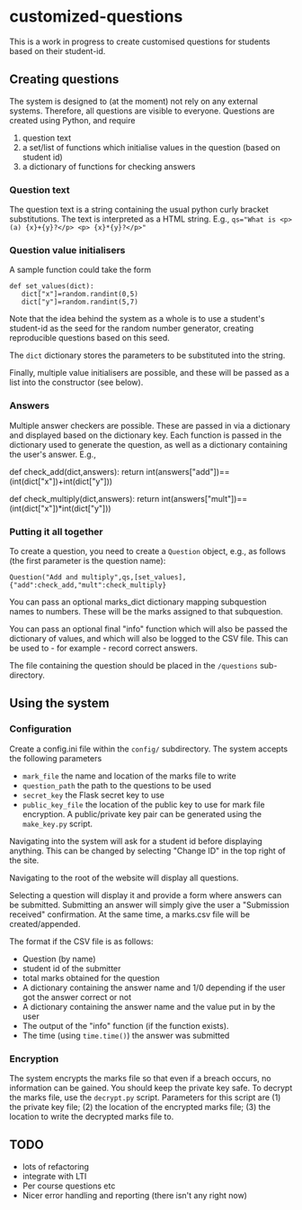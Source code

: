 # customized-questions

This is a work in progress to create customised questions for students based on their student-id.

## Creating questions

The system is designed to (at the moment) not rely on any external systems. Therefore, all questions are visible to everyone. Questions are created using Python, and require 
  1. question text
  2. a set/list of functions which initialise values in the question (based on student id)
  3. a dictionary of functions for checking answers

### Question text

The question text is a string containing the usual python curly bracket substitutions. The text is interpreted as a HTML string.  E.g., 
```qs="What is <p>(a) {x}+{y}?</p> <p> {x}*{y}?</p>"```

### Question value initialisers

A sample function could take the form

```
def set_values(dict):
   dict["x"]=random.randint(0,5)
   dict["y"]=random.randint(5,7)
```

Note that the idea behind the system as a whole is to use a student's student-id as the seed for the random number generator, creating reproducible questions based on this seed.

The `dict` dictionary stores the parameters to be substituted into the string.

Finally, multiple value initialisers are possible, and these will be passed as a list into the constructor (see below).

### Answers

Multiple answer checkers are possible. These are passed in via a dictionary and displayed based on the dictionary key. Each function is passed in the dictionary used to generate the question, as well as a dictionary containing the user's answer. E.g.,

def check_add(dict,answers):
  return int(answers["add"])==(int(dict["x"])+int(dict["y"]))

def check_multiply(dict,answers):
  return int(answers["mult"])==(int(dict["x"])*int(dict["y"]))

### Putting it all together

To create a question, you need to create a `Question` object, e.g., as follows (the first parameter is the question name):

```
Question("Add and multiply",qs,[set_values],{"add":check_add,"mult":check_multiply}
```

You can pass an optional marks_dict dictionary mapping subquestion names to numbers. These will be the marks assigned to that subquestion.

You can pass an optional final "info" function which will also be passed the dictionary of values, and which will also be logged to the CSV file. This can be used to - for example - record correct answers.

The file containing the question should be placed in the `/questions` sub-directory.


## Using the system

### Configuration

Create a config.ini file within the `config/` subdirectory. The system accepts the following parameters

- `mark_file` the name and location of the marks file to write
- `question_path` the path to the questions to be used
- `secret_key` the Flask secret key to use
- `public_key_file` the location of the public key to use for mark file encryption. A public/private key pair can be generated using the `make_key.py` script.

Navigating into the system will ask for a student id before displaying anything. This can be changed by selecting "Change ID" in the top right of the site.

Navigating to the root of the website will display all questions.

Selecting a question will display it and provide a form where answers can be submitted. Submitting an answer will simply give the user a "Submission received" confirmation. At the same time, a marks.csv file will be created/appended.

The format if the CSV file is as follows:
- Question (by name)
- student id of the submitter
- total marks obtained for the question
- A dictionary containing the answer name and 1/0 depending if the user got the answer correct or not
- A dictionary containing the answer name and the value put in by the user
- The output of the "info" function (if the function exists).
- The time (using `time.time()`) the answer was submitted

### Encryption

The system encrypts the marks file so that even if a breach occurs, no information can be gained. You should keep the private key safe. To decrypt the marks file, use the `decrypt.py` script. Parameters for this script are (1) the private key file; (2) the location of the encrypted marks file; (3) the location to write the decrypted marks file to.


## TODO

- lots of refactoring
- integrate with LTI
- Per course questions etc 
- Nicer error handling and reporting (there isn't any right now)

